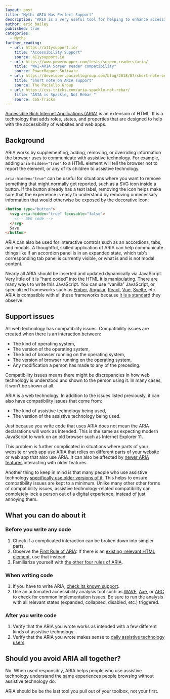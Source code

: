 ```yaml
---
layout: post
title: "Myth: ARIA Has Perfect Support"
description: "ARIA is a very useful tool for helping to enhance accessible web experiences, but it should only be used when no other options are available."
author: eric_bailey
published: true
categories:
  - Myths
further_reading:
  - url: https://a11ysupport.io/
    title: "Accessibility Support"
    source: a11ysupport.io
  - url: https://www.powermapper.com/tests/screen-readers/aria/
    title: "WAI-ARIA Screen reader compatibility"
    source: PowerMapper Software
  - url: https://developer.paciellogroup.com/blog/2018/07/short-note-on-aria-support/
    title: "Short note on ARIA support"
    source: The Paciello Group
  - url: https://css-tricks.com/aria-spackle-not-rebar/
    title: "ARIA is Spackle, Not Rebar "
    source: CSS-Tricks
---
```


[Accessible Rich Internet Applications (ARIA)](/posts/getting-started-aria/) is an extension of HTML. It is a technology that adds roles, states, and properties that are designed to help with the accessibility of websites and web apps.


## Background

ARIA works by supplementing, adding, removing, or overriding information the browser uses to communicate with assistive technology. For example, adding `aria-hidden="true"` to a HTML element will tell the browser not to report the element, or any of its children to assistive technology. 

`aria-hidden="true"` can be useful for situations where you want to remove something that might normally get reported, such as a SVG icon inside a button. If the button already has a text label, removing the icon helps make sure that the experience is easy to understand by removing unnecessary information that would otherwise be exposed by the decorative icon:

``` html
<button type="button">
  <svg aria-hidden="true" focusable="false">
    <!-- SVG code -->
  </svg>
  Save
</button>
```

ARIA can also be used for interactive controls such as an accordions, tabs, and modals. A thoughtful, skilled application of ARIA can help communicate things like if an accordion panel is in an expanded state, which tab's corresponding tab panel is currently visible, or what is and is not modal content.

Nearly all ARIA should be inserted and updated dynamically via JavaScript. Very little of it is “hard coded” into the HTML it is manipulating. There are many ways to write this JavaScript. You can use “vanilla” JavaScript, or specialized frameworks such as [Ember](https://emberjs.com/), [Angular](https://angular.io/), [React](https://reactjs.org/), [Vue](https://vuejs.org/), [Svelte](https://svelte.dev/), etc. ARIA is compatible with all these frameworks because [it is a standard](https://w3c.github.io/aria/) they observe.

## Support issues

All web technology has compatibility issues. Compatibility issues are created when there is an interaction between:

- The kind of operating system,
- The version of the operating system,
- The kind of browser running on the operating system,
- The version of browser running on the operating system,
- Any modification a person has made to any of the preceding. 

Compatibility issues means there might be discrepancies in how web technology is understood and shown to the person using it. In many cases, it won’t be shown at all.

ARIA is a web technology. In addition to the issues listed previously, it can also have compatibility issues that come from:

- The kind of assistive technology being used,
- The version of the assistive technology being used. 

Just because you write code that uses ARIA does not mean the ARIA declarations will work as intended. This is the same as expecting modern JavaScript to work on an old browser such as Internet Explorer 11.

This problem is further complicated in situations where parts of your website or web app use ARIA that relies on different parts of your website or web app that also use ARIA. It can also be affected by [newer ARIA features](https://w3c.github.io/aria/#substantive-changes-since-the-last-public-working-draft) interacting with older features. 

Another thing to keep in mind is that many people who use assistive technology [specifically use older versions of it](https://www.nfb.org/blog/firefox-57-and-screen-reader-compatibility). This helps to ensure compatibility issues are kept to a minimum. Unlike many other other forms of compatibility issues, assistive technology-related compatibility can completely lock a person out of a digital experience, instead of just annoying them.


## What you can do about it

### Before you write any code

1. Check if a complicated interaction can be broken down into simpler parts.
1. Observe the [First Rule of ARIA](https://www.w3.org/TR/using-aria/#rule1): If there is an [existing, relevant HTML element](https://developer.mozilla.org/en-US/docs/Web/HTML/Element), use that instead.
1. Familiarize yourself with [the other four rules of ARIA](https://www.w3.org/TR/using-aria/#second).

### When writing code
1. If you have to write ARIA, [check its known support](https://a11ysupport.io/).
1. Use an automated accessibility analysis tool such as [WAVE](https://wave.webaim.org/extension/), [Axe](https://www.deque.com/axe/axe-for-web/), or [ARC](https://www.paciellogroup.com/toolkit/) to check for common implementation issues. Be sure to run the analysis with all relevant states (expanded, collapsed, disabled, etc.) triggered.

### After you write code

1. Verify that the ARIA you wrote works as intended with a few different kinds of assistive technology.
1. Verify that the ARIA you wrote makes sense to [daily assistive technology users](https://www.makeitfable.com/).


## Should you avoid ARIA all together?

No. When used responsibly, ARIA helps people who use assistive technology understand the same experiences people browsing without assistive technology do. 

ARIA should be be the last tool you pull out of your toolbox, not your first.

